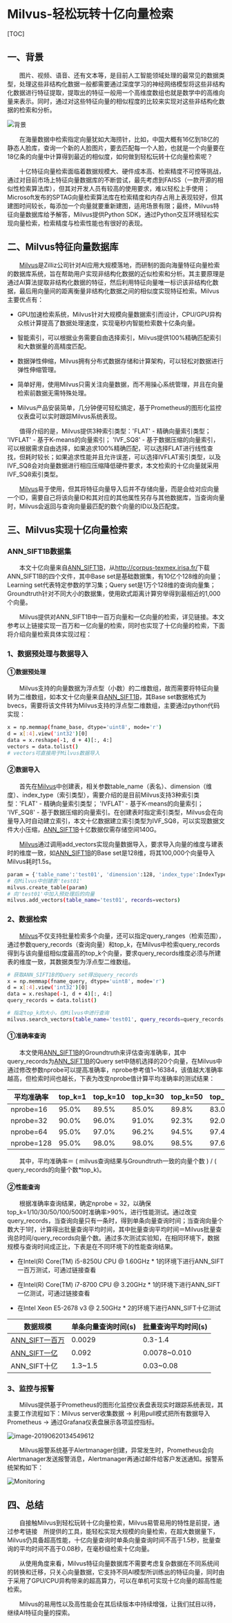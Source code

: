 # Milvus-轻松玩转十亿向量检索

[TOC]

## 一、背景

　　图片、视频、语音、还有文本等，是目前人工智能领域处理的最常见的数据类型，处理这些非结构化数据一般都需要通过深度学习的神经网络模型将这些非结构化数据进行特征提取，提取出的特征一般用一个高维度数组也就是数学中的高维向量来表示。同时，通过对这些特征向量的相似程度的比较来实现对这些非结构化数据的检索和分析。

![背景](https://github.com/shiyu22/source_code/raw/master/csy/%E8%83%8C%E6%99%AF.png)

　　在海量数据中检索指定向量犹如大海捞针，比如，中国大概有16亿到18亿的静态人脸库，查询一个新的人脸图片，要去匹配每一个人脸，也就是一个向量要在18亿条的向量中计算得到最近的相似度，如何做到轻松玩转十亿向量检索呢？

　　十亿特征向量检索面临着数据规模大、硬件成本高、检索精度不可控等挑战，通过对目前市场上特征向量数据库的不断尝试，最先考虑到FAISS（一款开源的相似性检索算法库），但其对开发人员有较高的使用要求，难以轻松上手使用；Microsoft发布的SPTAG向量检索算法库在检索精度和内存占用上表现较好，但其建图时间较长，每添加一个向量就要重新建图，适用场景有限；最终，Milvus特征向量数据库给予解答，Milvus提供Python SDK，通过Python交互环境轻松实现向量检索，检索精度与检索性能也有很好的表现。

## 二、Milvus特征向量数据库

　　[Milvus](https://milvus.io/)是Zilliz公司针对AI应用大规模落地，而研制的面向海量特征向量检索的数据库系统，旨在帮助用户实现非结构化数据的近似检索和分析。其主要原理是通过AI算法提取非结构化数据的特征，然后利用特征向量唯一标识该非结构化数据，最后用向量间的距离衡量非结构化数据之间的相似度实现特征检索。Milvus主要优点有：

- GPU加速检索系统，Milvus针对大规模向量数据索引而设计，CPU/GPU异构众核计算提高了数据处理速度，实现毫秒内智能检索数十亿条向量。

- 智能索引，可以根据业务需要自由选择索引，Milvus提供100%精确匹配索引和大数据量的高精度匹配。
- 数据弹性伸缩，Milvus拥有分布式数据存储和计算架构，可以轻松对数据进行弹性伸缩管理。

- 简单好用，使用Milvus只需关注向量数据，而不用操心系统管理，并且在向量检索前数据无需特殊处理。
- Milvus产品安装简单，几分钟便可轻松搞定，基于Prometheus的图形化监控仪表盘可以实时跟踪Milvus系统表现。

　　值得介绍的是，Milvus提供3种索引类型：'FLAT' - 精确向量索引类型； 'IVFLAT' - 基于K-means的向量索引； 'IVF_SQ8' - 基于数据压缩的向量索引，可以根据需求自由选择，如果追求100%精确匹配，可以选择FLAT进行线性查找，但耗时较长；如果追求性能并且允许误差，可以选择IVFLAT索引类型，以及IVF_SQ8会对向量数据进行相应压缩降低硬件要求，本文检索的十亿向量就采用IVF_SQ8索引类型。

　　[Milvus](https://milvus.io/docs/zh-CN/FAQ/)易于使用，但其将特征向量导入后并不存储向量，而是会给对应向量一个ID，需要自己将该向量ID和其对应的其他属性另存与其他数据库，当查询向量时，Milvus会返回与查询向量最匹配的数个向量的ID以及匹配度。

## 三、Milvus实现十亿向量检索

### ANN_SIFT1B数据集

　　本文十亿向量来自[ANN_SIFT1B](http://corpus-texmex.irisa.fr/)，从<http://corpus-texmex.irisa.fr/>下载ANN_SIFT1B的四个文件，其中Base set是基础数据集，有10亿个128维的向量；Learning set代表特定参数的学习集；Query set是1万个128维的查询向量集；Groundtruth针对不同大小的数据集，使用欧式距离计算穷举得到最相近的1,000个向量。

　　Milvus提供对ANN_SIFT1B中一百万向量和一亿向量的检索，详见链接。本文参考以上链接实现一百万和一亿向量的检索，同时也实现了十亿向量的检索，下面将介绍向量检索具体实现过程：

### 1、数据预处理与数据导入

#### ①数据预处理

　　Milvus支持的向量数据为浮点型（小数）的二维数组，故而需要将特征向量转为二维数组，如本文十亿向量来自[ANN_SIFT1B](http://corpus-texmex.irisa.fr/)，其Base set数据格式为bvecs，需要将该文件转为Milvus支持的浮点型二维数组，主要通过python代码实现：

```bash
x = np.memmap(fname_base, dtype='uint8', mode='r')
d = x[:4].view('int32')[0]
data = x.reshape(-1, d + 4)[:, 4:]
vectors = data.tolist()
# vectors可直接用于Milvus数据导入
```

#### ②数据导入

　　首先在[Milvus](https://milvus.io/docs/zh-CN/userguide/create-table/)中创建表，相关参数table_name（表名）、dimension（维度）、index_type（索引类型），需要介绍的是目前Milvus支持3种索引类型：'FLAT' - 精确向量索引类型； 'IVFLAT' - 基于K-means的向量索引； 'IVF_SQ8' - 基于数据压缩的向量索引。在创建表时指定索引类型，Milvus会在向量导入时自动建立索引，本文十亿数据建立索引类型为IVF_SQ8，可以实现数据文件大小压缩，[ANN_SIFT1B](http://corpus-texmex.irisa.fr/)十亿数据仅需存储空间140G。

　　[Milvus](https://milvus.io/docs/zh-CN/userguide/insert-vectors/)通过调用add_vectors实现向量数据导入，要求导入向量的维度与建表时的维度一致，如[ANN_SIFT1B](http://corpus-texmex.irisa.fr/)的Base set是128维，将其100,000个向量导入Milvus耗时1.5s。

```bash
param = {'table_name':'test01', 'dimension':128, 'index_type':IndexType.IVF_SQ8}
# 在Milvus中创建表'test01'
milvus.create_table(param)
# 向'test01'中加入预处理后的向量
milvus.add_vectors(table_name='test01', records=vectors)
```

### 2、数据检索

　　[Milvus](https://milvus.io/docs/zh-CN/userguide/search-vectors-in-milvus/)不仅支持批量检索多个向量，还可以指定query_ranges（检索范围），通过参数query_records（查询向量）和top_k，在Milvus中检索query_records得到与该向量组相似度最高的top_k个向量，要求query_records维度必须与所建表的维度一致，其数据类型为浮点型二维数组。

```bash
# 获取ANN_SIFT1B的Query set得出query_records
x = np.memmap(fname_query, dtype='uint8', mode='r')
d = x[:4].view('int32')[0]
data = x.reshape(-1, d + 4)[:, 4:]
query_records = data.tolist()

# 指定top_k的大小，在Milvus中进行查询
milvus.search_vectors(table_name='test01', query_records=query_records, top_k=10, query_ranges=None)
```

#### ①准确率查询

　　本文使用[ANN_SIFT1B](http://corpus-texmex.irisa.fr/)的Groundtruth来评估查询准确率，其中query_records为[ANN_SIFT1B](http://corpus-texmex.irisa.fr/)的Query set中随机选择的20个向量，在Milvus中通过修改参数nprobe可以提高准确率，nprobe参考值1~16384，该值越大准确率越高，但检索时间也越长，下表为改变nprobe值计算平均准确率的测试结果：

| 平均准确率 | top_k=1 | top_k=10 | top_k=30 | top_k=50 | top_k=100 | top_k=500 |
| ---------- | ------- | -------- | -------- | -------- | --------- | --------- |
| nprobe=16  | 95.0%   | 89.5%    | 85.0%    | 89.8%    | 83.0%     | 81.9%     |
| nprobe=32  | 90.0%   | 96.0%    | 91.0%    | 92.3%    | 92.0%     | 94.2%     |
| nprobe=64  | 95.0%   | 97.0%    | 96.2%    | 94.5%    | 97.4%     | 93.6%     |
| nprobe=128 | 95.0%   | 98.0%    | 98.0%    | 98.5%    | 97.6%     | 97.4%     |

　　其中，平均准确率＝ ( milvus查询结果与Groundtruth一致的向量个数 ) / ( query_records的向量个数*top_k)。

#### ②性能查询

　　根据准确率查询结果，确定nprobe = 32，以确保top_k=1/10/30/50/100/500时准确率>90%，进行性能测试。通过改变query_records，当查询向量只有一条时，得到单条向量查询时间；当查询向量个数大于1时，计算得出批量查询平均时间，其中批量查询平均时间＝Milvus批量查询总时间/query_records向量个数。通过多次测试实验知，在相同环境下，数据规模与查询时间成正比，下表是在不同环境下的性能查询结果。

- 在Intel(R) Core(TM) i5-8250U CPU @ 1.60GHz * 1的环境下进行ANN_SIFT一百万测试，可通过链接查看

- 在Intel(R) Core(TM) i7-8700 CPU @ 3.20GHz * 1的环境下进行ANN_SIFT一亿测试，可通过链接查看
- 在Intel Xeon E5-2678 v3 @ 2.50GHz * 2的环境下进行ANN_SIFT十亿测试

| 数据规模           | 单条向量查询时间(s) | 批量查询平均时间(s) |
| ------------------ | ------------------- | ------------------- |
| [ANN_SIFT一百万]() | 0.0029              | 0.3-1.4             |
| [ANN_SIFT一亿]()   | 0.092               | 0.0078~0.010        |
| ANN_SIFT十亿       | 1.3~1.5             | 0.03~0.08           |

### 3、监控与报警

　　Milvus提供基于Prometheus的图形化监控仪表盘表现实时跟踪系统表现，其主要工作流程如下：Milvus server收集数据 -> 利用pull模式把所有数据导入Prometheus -> 通过Grafana仪表盘展示各项监控指标。

![image-20190620134549612](https://milvus.io/docs/assets/prometheus.png)

　　Milvus报警系统基于Alertmanager创建，异常发生时，Prometheus会向Alertmanager发送报警消息，Alertmanager再通过邮件给客户发送通知。报警系统架构如下：

![Monitoring](https://milvus.io/docs/assets/Monitoring.png)

## 四、总结

　　自接触Milvus到轻松玩转十亿向量检索，Milvus易管易用的特性是前提，通过参考链接　所提供的工具，能轻松实现大规模的向量检索，在超大数据量下，Milvus仍具备超高性能，十亿向量查询时单条向量查询时间不高于1.5秒，批量查询的平均时间不高于0.08秒，在毫秒级检索十亿向量。

　　从使用角度来看，Milvus特征向量数据库不需要考虑复杂数据在不同系统间的转换和迁移，只关心向量数据，它支持不同AI模型所训练出的特征向量，同时由于采用了GPU/CPU异构带来的超高算力，可以在单机可实现十亿向量的超高性能检索。

　　Milvus的易用性以及高性能会在其后续版本中持续增强，让我们拭目以待，继续AI特征向量的探索。